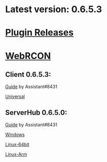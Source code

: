 # Latest version: 0.6.5.3
# [Plugin Releases](https://github.com/wgzeyu/BeatSaberMultiplayer/releases/)
# [WebRCON](https://andruzzzhka.github.io/BeatSaberMultiplayer/)
## Client 0.6.5.3:
[Guide](https://bs.assistant.moe/Multiplayer/#Install) by Assistant#8431

[Universal](https://github.com/wgzeyu/BeatSaberMultiplayer/releases/download/0.6.5.3/BeatSaberMultiplayer.zip)



## ServerHub 0.6.5.0:
[Guide](https://bs.assistant.moe/Multiplayer/#Hub) by Assistant#8431

[Windows](https://github.com/wgzeyu/BeatSaberMultiplayer/releases/download/0.6.5.3/ServerHub_win-64.zip)

[Linux-64bit](https://github.com/wgzeyu/BeatSaberMultiplayer/releases/download/0.6.5.3/ServerHub_linux-64.zip)

[Linux-Arm](https://github.com/wgzeyu/BeatSaberMultiplayer/releases/download/0.6.5.3/ServerHub_linux-arm.zip)

